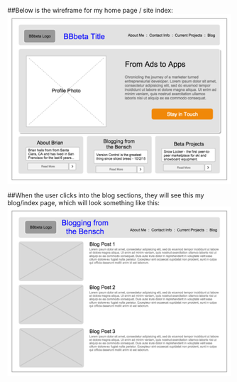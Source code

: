 ##Below is the wireframe for my home page / site index:
![wireframe of /index](/week-2/imgs/wireframe-index.png "Site index wireframe")

##When the user clicks into the blog sections, they will see this my blog/index page, which will look something like this:
![wireframe of blog/index](/week-2/imgs/wireframe-blog-index.png "Blog index wireframe")